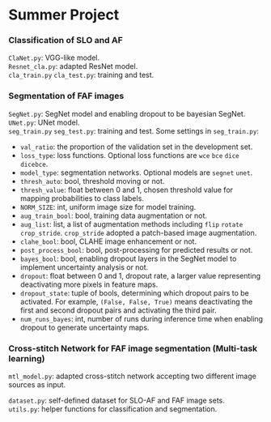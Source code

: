 # Summer Project
### Classification of SLO and AF
`ClaNet.py`: VGG-like model. <br>
`Resnet_cla.py`: adapted ResNet model. <br>
`cla_train.py` `cla_test.py`: training and test. <br>

### Segmentation of FAF images
`SegNet.py`: SegNet model and enabling dropout to be bayesian SegNet. <br>
`UNet.py`: UNet model. <br>
`seg_train.py` `seg_test.py`: training and test. Some settings in `seg_train.py`: <br>
- `val_ratio`: the proportion of the validation set in the development set.
- `loss_type`: loss functions. Optional loss functions are `wce` `bce` `dice` `dicebce`.
- `model_type`: segmentation networks. Optional models are `segnet` `unet`.
- `thresh_auto`: bool, threshold moving or not.
- `thresh_value`: float between 0 and 1, chosen threshold value for mapping probabilities to class labels.
- `NORM_SIZE`: int, uniform image size for model training.
- `aug_train_bool`: bool, training data augmentation or not.
- `aug_list`: list, a list of augmentation methods including `flip` `rotate` `crop_stride`. `crop_stride` adopted a patch-based image augmentation.
- `clahe_bool`: bool, CLAHE image enhancement or not.
- `post_process_bool`: bool, post-processing for predicted results or not.
- `bayes_bool`: bool, enabling dropout layers in the SegNet model to implement uncertainty analysis or not.
- `dropout`: float between 0 and 1, dropout rate, a larger value representing deactivating more pixels in feature maps.
- `dropout_state`: tuple of bools, determining which dropout pairs to be activated. For example, `(False, False, True)` means deactivating the first and second dropout pairs and activating the third pair.
- `num_runs_bayes`: int, number of runs during inference time when enabling dropout to generate uncertainty maps.



### Cross-stitch Network for FAF image segmentation (Multi-task learning)
`mtl_model.py`: adapted cross-stitch network accepting two different image sources as input.<br>



`dataset.py`: self-defined dataset for SLO-AF and FAF image sets. <br>
`utils.py`: helper functions for classification and segmentation.



